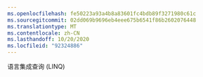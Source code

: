 ```yaml
---
ms.openlocfilehash: fe50223a93a4b8a83601fc4bdb89f3271980c61c
ms.sourcegitcommit: 02dd069b9696eb4eee675b6541f86b2602076448
ms.translationtype: MT
ms.contentlocale: zh-CN
ms.lasthandoff: 10/20/2020
ms.locfileid: "92324886"
---
```

语言集成查询 (LINQ)
